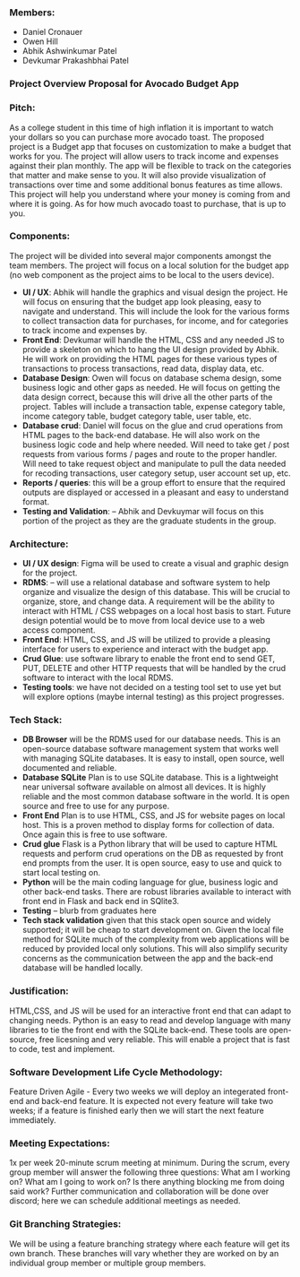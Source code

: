 ### Members:
- Daniel Cronauer
- Owen Hill
- Abhik Ashwinkumar Patel
- Devkumar Prakashbhai Patel

### Project Overview Proposal for Avocado Budget App

### Pitch:

As a college student in this time of high inflation it is important to watch your dollars so you can purchase more avocado toast. The proposed project is a Budget app that focuses on customization to make a budget that works for you. The project will allow users to track income and expenses against their plan monthly. The app will be flexible to track on the categories that matter and make sense to you. It will also provide visualization of transactions over time and some additional bonus features as time allows. This project will help you understand where your money is coming from and where it is going. As for how much avocado toast to purchase, that is up to you.

### Components:

The project will be divided into several major components amongst the team members. The project will focus on a local solution for the budget app  (no web component as the project aims to be local to the users device).

- **UI / UX**: Abhik will handle the graphics and visual design the project. He will focus on ensuring that the budget app look pleasing, easy to navigate and understand. This will include the look for the various forms to collect transaction data for purchases, for income, and for categories to track income and expenses by.
- **Front End**: Devkumar will handle the HTML, CSS and any needed JS to provide a skeleton on which to hang the UI design provided by Abhik. He will work on providing the HTML pages for these various types of transactions to process transactions, read data, display data, etc.
- **Database Design**: Owen will focus on database schema design, some business logic and other gaps as needed. He will focus on getting the data design correct, because this will drive all the other parts of the project. Tables will include a transaction table, expense category table, income category table, budget category table, user table, etc. 
- **Database crud**: Daniel will focus on the glue and crud operations from HTML pages to the back-end database. He will also work on the business logic code and help where needed. Will need to take get / post requests from various forms / pages and route to the proper handler. Will need to take request object and manipulate to pull the data needed for recoding transactions, user category setup, user account set up, etc. 
- **Reports / queries**: this will be a group effort to ensure that the required outputs are displayed or accessed in a pleasant and easy to understand format.
- **Testing and Validation**: – Abhik and Devkuymar will focus on this portion of the project as they are the graduate students in the group.

### Architecture:

- **UI / UX design**: Figma will be used to create a visual and graphic design for the project.
- **RDMS**: – will use a relational database and software system to help organize and visualize the design of this database. This will be crucial to organize, store, and change data. A requirement will be the ability to interact with HTML / CSS webpages on a local host basis to start. Future design potential would be to move from local device use to a web access component.
- **Front End**: HTML, CSS, and JS will be utilized to provide a pleasing interface for users to experience and interact with the budget app. 
- **Crud Glue**: use software library to enable the front end to send GET, PUT, DELETE and other HTTP requests that will be handled by the crud software to interact with the local RDMS.
- **Testing tools**: we have not decided on a testing tool set to use yet but will explore options (maybe internal testing) as this project progresses. 
### Tech Stack:
- **DB Browser** will be the RDMS used for our database needs. This is an open-source database software management system that works well with managing SQLite databases. It is easy to install, open source, well documented and reliable.
- **Database SQLite** Plan is to use SQLite database. This is a lightweight near universal software available on almost all devices. It is highly reliable and the most common database software in the world. It is open source and free to use for any purpose. 
- **Front End** Plan is to use HTML, CSS, and JS for website pages on local host. This is a proven method to display forms for collection of data. Once again this is free to use software.
- **Crud glue** Flask is a Python library that will be used to capture HTML requests and perform crud operations on the DB as requested by front end prompts from the user.  It is open source, easy to use and quick to start local testing on.
- **Python** will be the main coding language for glue, business logic and other back-end tasks. There are robust libraries available to interact with front end in Flask and back end in SQlite3. 
- **Testing** – blurb from graduates here
- **Tech stack validation** given that this stack open source and widely supported; it will be cheap to start development on. Given the local file method for SQLite much of the complexity from web applications will be reduced by provided local only solutions. This will also simplify security concerns as the communication between the app and the back-end database will be handled locally. 

### Justification:

HTML,CSS, and JS will be used for an interactive front end that can adapt to changing needs. Python is an easy to read and develop language with many libraries to tie the front end with the SQLite back-end. These tools are open-source, free licesning and very reliable. This will enable a project that is fast to code, test and implement.

### Software Development Life Cycle Methodology:

Feature Driven Agile - Every two weeks we will deploy an integerated front-end and back-end feature. It is expected not every feature will take two weeks; if a feature is finished early then we will start the next feature immediately. 

### Meeting Expectations:

1x per week 20-minute scrum meeting at minimum. During the scrum, every group member will answer the following three questions: What am I working on? What am I going to work on? Is there anything blocking me from doing said work?
Further communication and collaboration will be done over discord; here we can schedule additional meetings as needed.

### Git Branching Strategies:

We will be using a feature branching strategy where each feature will get its own branch. These branches will vary whether they are worked on by an individual group member or multiple group members. 

